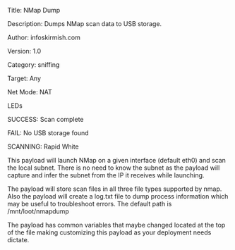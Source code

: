 Title:	     	NMap Dump

Description:	Dumps NMap scan data to USB storage.

Author: 		infoskirmish.com

Version:		1.0

Category:		sniffing

Target: 		Any

Net Mode:		NAT


LEDs

SUCCESS:		Scan complete

FAIL:			No USB storage found

SCANNING:		Rapid White

This payload will launch NMap on a given interface (default eth0) and scan the local subnet. There is no need to know the subnet as the payload will capture and infer the subnet from the IP it receives while launching. 

The payload will store scan files in all three file types supported by nmap. Also the payload will create a log.txt file to dump process information which may be useful to troubleshoot errors. The default path is /mnt/loot/nmapdump

The payload has common variables that maybe changed located at the top of the file making customizing this payload as your deployment needs dictate. 
